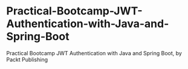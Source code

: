 


# Practical-Bootcamp-JWT-Authentication-with-Java-and-Spring-Boot
Practical Bootcamp JWT Authentication with Java and Spring Boot, by Packt Publishing
